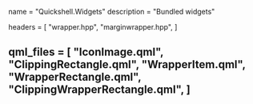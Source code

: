 name = "Quickshell.Widgets"
description = "Bundled widgets"

headers = [
	"wrapper.hpp",
	"marginwrapper.hpp",
]

qml_files = [
	"IconImage.qml",
	"ClippingRectangle.qml",
	"WrapperItem.qml",
	"WrapperRectangle.qml",
	"ClippingWrapperRectangle.qml",
]
-----
